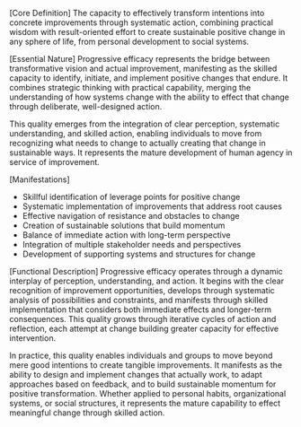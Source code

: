 [Core Definition]
The capacity to effectively transform intentions into concrete improvements through systematic action, combining practical wisdom with result-oriented effort to create sustainable positive change in any sphere of life, from personal development to social systems.

[Essential Nature]
Progressive efficacy represents the bridge between transformative vision and actual improvement, manifesting as the skilled capacity to identify, initiate, and implement positive changes that endure. It combines strategic thinking with practical capability, merging the understanding of how systems change with the ability to effect that change through deliberate, well-designed action.

This quality emerges from the integration of clear perception, systematic understanding, and skilled action, enabling individuals to move from recognizing what needs to change to actually creating that change in sustainable ways. It represents the mature development of human agency in service of improvement.

[Manifestations]
- Skillful identification of leverage points for positive change
- Systematic implementation of improvements that address root causes
- Effective navigation of resistance and obstacles to change
- Creation of sustainable solutions that build momentum
- Balance of immediate action with long-term perspective
- Integration of multiple stakeholder needs and perspectives
- Development of supporting systems and structures for change

[Functional Description]
Progressive efficacy operates through a dynamic interplay of perception, understanding, and action. It begins with the clear recognition of improvement opportunities, develops through systematic analysis of possibilities and constraints, and manifests through skilled implementation that considers both immediate effects and longer-term consequences. This quality grows through iterative cycles of action and reflection, each attempt at change building greater capacity for effective intervention.

In practice, this quality enables individuals and groups to move beyond mere good intentions to create tangible improvements. It manifests as the ability to design and implement changes that actually work, to adapt approaches based on feedback, and to build sustainable momentum for positive transformation. Whether applied to personal habits, organizational systems, or social structures, it represents the mature capability to effect meaningful change through skilled action.